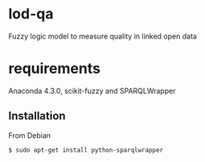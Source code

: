 # lod-qa
Fuzzy logic model to measure quality in linked open data

# requirements

Anaconda 4.3.0, scikit-fuzzy and SPARQLWrapper


## Installation

From Debian

    $ sudo apt-get install python-sparqlwrapper